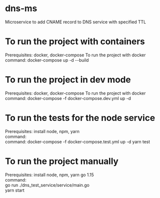 # dns-ms
Microservice to add CNAME record to DNS service with specified TTL

# To run the project with containers
Prerequisites:
docker, docker-compose
To run the project with docker \
command: docker-compose up -d --build

# To run the project in dev mode
Prerequisites:
docker, docker-compose
To run the project with docker \
command: docker-compose -f docker-compose.dev.yml up -d

# To run the tests for the node service
Prerequisites: install node, npm, yarn \
command:  \
command: docker-compose -f docker-compose.test.yml up -d
yarn test 

# To run the project manually
Prerequisites: install node, npm, yarn go 1.15 \
command:  \
go run ./dns_test_service/service/main.go \
yarn start 